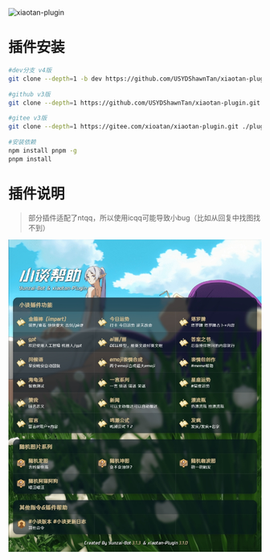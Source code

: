 ![xiaotan-plugin](https://socialify.git.ci/USYDShawnTan/xiaotan-plugin/image?language=1&owner=1&name=1&stargazers=1&theme=Light)

# 插件安装

```sh
#dev分支 v4版
git clone --depth=1 -b dev https://github.com/USYDShawnTan/xiaotan-plugin.git ./plugins/xiaotan-plugin/
```

```sh
#github v3版
git clone --depth=1 https://github.com/USYDShawnTan/xiaotan-plugin.git ./plugins/xiaotan-plugin/
```

```sh
#gitee v3版
git clone --depth=1 https://gitee.com/xioatan/xiaotan-plugin.git ./plugins/xiaotan-plugin/
```

```sh
#安装依赖
npm install pnpm -g
pnpm install
```

# 插件说明

> 部分插件适配了ntqq，所以使用icqq可能导致小bug（比如从回复中找图找不到）

![](./resources/readme/1.jpg)


